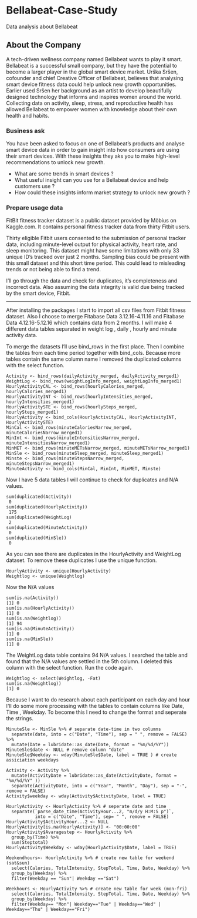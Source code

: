 # Bellabeat-Case-Study
Data analysis about Bellabeat

## About the Company

A tech-driven wellness company named Bellabeat wants to play it smart. Bellabeat is a successful small company, but they have the potential to become a larger player in the global smart device market. Urška Sršen, cofounder and chief Creative Officer of Bellabeat, believes that analysing smart device fitness data could help unlock new growth opportunities. Earlier used Sršen her background as an artist to develop beautifully designed technology that informs and inspires women around the world. Collecting data on activity, sleep, stress, and reproductive health has allowed Bellabeat to empower women with knowledge about their own health and habits.

### Business ask

You have been asked to focus on one of Bellabeat’s products and analyse smart device data in order to gain insight into how consumers are using their smart devices. With these insights they aks you to make high-level recommendations to unlock new growth.

* What are some trends in smart devices ?
* What useful insight can you use for a Bellabeat device and help customers use ?
* How could these insights inform market strategy to unlock new growth ?

### Prepare usage data

FitBit fitness tracker dataset is a public dataset provided by Möbius on Kaggle.com. It contains personal fitness tracker data from thirty Fitbit users.

Thirty eligible Fitbit users consented to the submission of personal tracker data, including minute-level output for physical activity, heart rate, and sleep monitoring.
This dataset might have some limitations with only 33 unique ID’s tracked over just 2 months. Sampling bias could be present with this small dataset and this short time period. This could lead to misleading trends or not being able to find a trend.

I’ll go through the data and check for duplicates, it’s completeness and incorrect data. Also assuming the data integrity is valid due being tracked by the smart device, Fitbit.
***
After installing the packages I start to import all csv files from Fitbit fitness dataset. Also I choose to merge Fitabase Data 3.12.16-4.11.16 and Fitabase Data 4.12.16-5.12.16 which contains data from 2 months. I will make 4 different data tables separated in weight log , daily , hourly and minute activity data.

To merge the datasets I’ll use bind_rows in the first place. Then I combine the tables from each time period together with bind_cols. Because more tables contain the same column name I removed the duplicated columns with the select function.

```
Activity <- bind_rows(dailyActivity_merged, dailyActivity_merged1)
WeightLog <- bind_rows(weightLogInfo_merged, weightLogInfo_merged1)
HourlyActivityCAL <- bind_rows(hourlyCalories_merged, hourlyCalories_merged1)
HourlyActivityINT <- bind_rows(hourlyIntensities_merged, hourlyIntensities_merged1)
HourlyActivitySTE <- bind_rows(hourlySteps_merged, hourlySteps_merged1)
HourlyActivity <- bind_cols(HourlyActivityCAL, HourlyActivityINT, HourlyActivitySTE)
MinCal <- bind_rows(minuteCaloriesNarrow_merged, minuteCaloriesNarrow_merged1)
MinInt <- bind_rows(minuteIntensitiesNarrow_merged, minuteIntensitiesNarrow_merged1)
MinMET <- bind_rows(minuteMETsNarrow_merged, minuteMETsNarrow_merged1)
MinSle <- bind_rows(minuteSleep_merged, minuteSleep_merged1)
Minste <- bind_rows(minuteStepsNarrow_merged, minuteStepsNarrow_merged1)
MinuteActivity <- bind_cols(MinCal, MinInt, MinMET, Minste)
```

Now I have 5 data tables I will continue to check for duplicates and N/A values.
```
sum(duplicated(Activity))
 0
sum(duplicated(HourlyActivity))
 175
sum(duplicated(WeightLog)
 2
sum(duplicated(MinuteActivity))
 0
sum(duplicated(MinSle))
 0
```
As you can see there are duplicates in the HourlyActivity and WeightLog dataset. To remove these duplicates I use the unique function.
```
HourlyActivity <- unique(HourlyActivity)
Weightlog <- unique(Weightlog)
```
Now the N/A values
```
sum(is.na(Activity))
[1] 0
sum(is.na(HourlyActivity))
[1] 0
sum(is.na(Weightlog))
[1] 94
sum(is.na(MinuteActivity))
[1] 0
sum(is.na(MinSle))
[1] 0
```
The WeightLog data table contains 94 N/A values. I searched the table and found that the N/A values are settled in the 5th column. I deleted this column with the select function. Run the code again.
```
Weightlog <- select(Weightlog, -Fat)
sum(is.na(Weightlog))
[1] 0
```
Because I want to do research about each participant on each day and hour I'll do some more processing with the tables to contain columns like Date, Time , Weekday. To become this I need to change the format and seperate the strings.
```
MinuteSle <- MinSle %>% # separate date-time in two columns
  separate(date, into = c("Date", "Time"), sep = " ", remove = FALSE) %>%
  mutate(Date = lubridate::as_date(Date, format = "%m/%d/%Y"))
MinuteSle$date <- NULL # remove column "date"
MinuteSle$Weekday <- wday(MinuteSle$Date, label = TRUE ) # create assiciation weekdays

Activity <- Activity %>% 
  mutate(ActivityDate = lubridate::as_date(ActivityDate, format = "%m/%d/%Y" ))
  separate(ActivityDate, into = c("Year", "Month", "Day"), sep = "-", remove = FALSE)
Activity$weekday <- wday(Activity$ActivityDate, label = TRUE)

HourlyActivity <- HourlyActivity %>% # seperate date and time
  separate(`parse_date_time(ActivityHour...2, "m/d/y H:M:S p")`, 
           into = c("Date", "Time"), sep= " ", remove = FALSE)
HourlyActivity$ActivityHour...2 <- NULL
HourlyActivity[is.na(HourlyActivity)] <- "00:00:00"
HourlyActivity$Avaragestep <- HourlyActivity %>% 
  group_by(Time) %>% 
  sum(Steptotal)
HourlyActivity$Weekday <- wday(HourlyActivity$Date, label = TRUE)

Weekendhours<- HourlyActivity %>% # create new table for weekend (sat&sun)
  select(Calories, TotalIntensity, StepTotal, Time, Date, Weekday) %>% 
  group_by(Weekday) %>% 
  filter(Weekday == "Sun"| Weekday =="Sat")

Weekhours <- HourlyActivity %>% # create new table for week (mon-fri)
  select(Calories, TotalIntensity, StepTotal, Time, Date, Weekday) %>%
  group_by(Weekday) %>% 
  filter(Weekday== "Mon"| Weekday=="Tue" | Weekday=="Wed" | Weekday=="Thu" | Weekday=="Fri")
```










